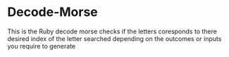 # Decode-Morse
This is the Ruby decode morse checks if the letters coresponds to there desired index of the letter searched depending on the outcomes or inputs you require to generate
